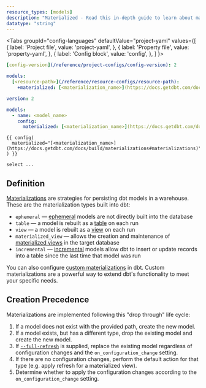 ```yaml
---
resource_types: [models]
description: "Materialized - Read this in-depth guide to learn about materializations in dbt."
datatype: "string"
---
```


<Tabs
  groupId="config-languages"
  defaultValue="project-yaml"
  values={[
    { label: 'Project file', value: 'project-yaml', },
    { label: 'Property file', value: 'property-yaml', },
    { label: 'Config block', value: 'config', },
  ]
}>


<TabItem value="project-yaml">

<File name='dbt_project.yml'>

```yaml
[config-version](/reference/project-configs/config-version): 2

models:
  [<resource-path>](/reference/resource-configs/resource-path):
    +materialized: [<materialization_name>](https://docs.getdbt.com/docs/build/materializations#materializations)
```

</File>

</TabItem>


<TabItem value="property-yaml">

<File name='models/properties.yml'>

```yaml
version: 2

models:
  - name: <model_name>
    config:
      materialized: [<materialization_name>](https://docs.getdbt.com/docs/build/materializations#materializations)

```

</File>

</TabItem>


<TabItem value="config">

<File name='models/<model_name>.sql'>

```jinja
{{ config(
  materialized="[<materialization_name>](https://docs.getdbt.com/docs/build/materializations#materializations)"
) }}

select ...
```

</File>

</TabItem>

</Tabs>

## Definition 

[Materializations](/docs/build/materializations#materializations) are strategies for persisting dbt models in a warehouse. These are the materialization types built into dbt:

- `ephemeral` &mdash; [ephemeral](/docs/build/materializations#ephemeral) models are not directly built into the database
- `table` &mdash; a model is rebuilt as a [table](/docs/build/materializations#table) on each run
- `view` &mdash; a model is rebuilt as a [view](/docs/build/materializations#view) on each run
- `materialized_view` &mdash; allows the creation and maintenance of [materialized views](/docs/build/materializations#materialized-view) in the target database
- `incremental` &mdash; [incremental](/docs/build/materializations#incremental) models allow dbt to insert or update records into a table since the last time that model was run

You can also configure [custom materializations](/guides/create-new-materializations?step=1) in dbt. Custom materializations are a powerful way to extend dbt's functionality to meet your specific needs.

## Creation Precedence
<!-- This text is copied from /reference/resource-configs/on_configuration_change.md -->
Materializations are implemented following this "drop through" life cycle:

1. If a model does not exist with the provided path, create the new model.
2. If a model exists, but has a different type, drop the existing model and create the new model.
3. If [`--full-refresh`](/reference/resource-configs/full_refresh) is supplied, replace the existing model regardless of configuration changes and the `on_configuration_change` setting.
4. If there are no configuration changes, perform the default action for that type (e.g. apply refresh for a materialized view).
5. Determine whether to apply the configuration changes according to the `on_configuration_change` setting.


